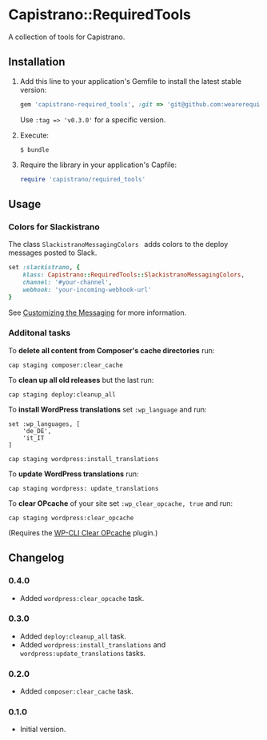 # Capistrano::RequiredTools

A collection of tools for Capistrano.


## Installation

1. Add this line to your application's Gemfile to install the latest stable version:

   ```ruby
   gem 'capistrano-required_tools', :git => 'git@github.com:wearerequired/capistrano-required_tools.git', :branch => 'stable'
   ```

   Use `:tag => 'v0.3.0'` for a specific version.

2. Execute:

   ```
   $ bundle
   ```

3. Require the library in your application's Capfile:

   ```ruby
   require 'capistrano/required_tools'
   ```
   
   
## Usage

### Colors for Slackistrano

The class `SlackistranoMessagingColors ` adds colors to the deploy messages posted to Slack.

```ruby
set :slackistrano, {
    klass: Capistrano::RequiredTools::SlackistranoMessagingColors,
    channel: '#your-channel',
    webhook: 'your-incoming-webhook-url'
}
```

See [Customizing the Messaging](https://github.com/phallstrom/slackistrano/tree/v3.1.0#customizing-the-messaging) for more information.

### Additonal tasks

To **delete all content from Composer's cache directories** run:

```
cap staging composer:clear_cache
```

To **clean up all old releases** but the last run:

```
cap staging deploy:cleanup_all
```

To **install WordPress translations** set `:wp_language` and run:

```
set :wp_languages, [
	'de_DE',
	'it_IT
]

cap staging wordpress:install_translations
```

To **update WordPress translations** run:

```
cap staging wordpress: update_translations
```

To **clear OPcache** of your site set `:wp_clear_opcache, true` and run:

```
cap staging wordpress:clear_opcache
```

(Requires the [WP-CLI Clear OPcache](https://packagist.org/packages/wearerequired/wp-cli-clear-opcache) plugin.)

## Changelog

### 0.4.0

* Added `wordpress:clear_opcache` task.

### 0.3.0

* Added `deploy:cleanup_all` task.
* Added `wordpress:install_translations` and `wordpress:update_translations` tasks.

### 0.2.0

* Added `composer:clear_cache` task.

### 0.1.0

* Initial version.